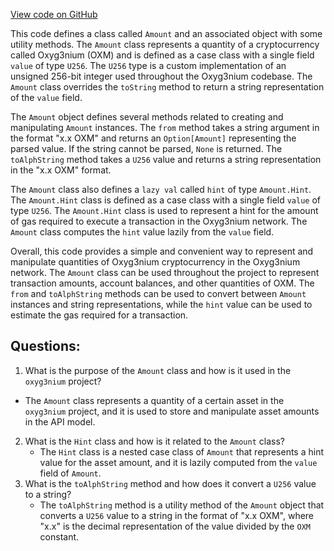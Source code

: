 [View code on GitHub](https://github.com/oxyg3nium/oxyg3nium/api/src/main/scala/org/oxyg3nium/api/model/Amount.scala)

This code defines a class called `Amount` and an associated object with some utility methods. The `Amount` class represents a quantity of a cryptocurrency called Oxyg3nium (OXM) and is defined as a case class with a single field `value` of type `U256`. The `U256` type is a custom implementation of an unsigned 256-bit integer used throughout the Oxyg3nium codebase. The `Amount` class overrides the `toString` method to return a string representation of the `value` field.

The `Amount` object defines several methods related to creating and manipulating `Amount` instances. The `from` method takes a string argument in the format "x.x OXM" and returns an `Option[Amount]` representing the parsed value. If the string cannot be parsed, `None` is returned. The `toAlphString` method takes a `U256` value and returns a string representation in the "x.x OXM" format.

The `Amount` class also defines a `lazy val` called `hint` of type `Amount.Hint`. The `Amount.Hint` class is defined as a case class with a single field `value` of type `U256`. The `Amount.Hint` class is used to represent a hint for the amount of gas required to execute a transaction in the Oxyg3nium network. The `Amount` class computes the `hint` value lazily from the `value` field.

Overall, this code provides a simple and convenient way to represent and manipulate quantities of Oxyg3nium cryptocurrency in the Oxyg3nium network. The `Amount` class can be used throughout the project to represent transaction amounts, account balances, and other quantities of OXM. The `from` and `toAlphString` methods can be used to convert between `Amount` instances and string representations, while the `hint` value can be used to estimate the gas required for a transaction.
## Questions: 
 1. What is the purpose of the `Amount` class and how is it used in the `oxyg3nium` project?
   - The `Amount` class represents a quantity of a certain asset in the `oxyg3nium` project, and it is used to store and manipulate asset amounts in the API model.
2. What is the `Hint` class and how is it related to the `Amount` class?
   - The `Hint` class is a nested case class of `Amount` that represents a hint value for the asset amount, and it is lazily computed from the `value` field of `Amount`.
3. What is the `toAlphString` method and how does it convert a `U256` value to a string?
   - The `toAlphString` method is a utility method of the `Amount` object that converts a `U256` value to a string in the format of "x.x OXM", where "x.x" is the decimal representation of the value divided by the `OXM` constant.